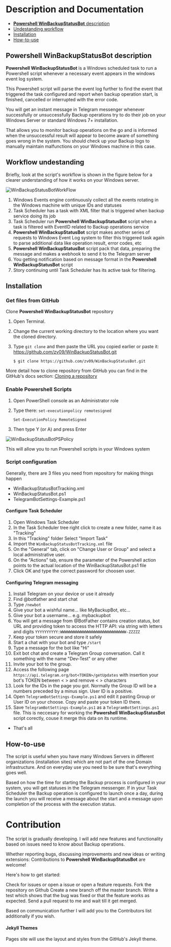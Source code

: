 # Description and Documentation

*  [**Powershell WinBackupStatusBot** description](https://zv09.github.io/WinBackupStatusBot/#description)
*  [Undestanding workflow](https://zv09.github.io/WinBackupStatusBot/#workflow)
*  [Installation](https://zv09.github.io/WinBackupStatusBot/#installation)
*  [How-to-use](https://zv09.github.io/WinBackupStatusBot/#how-to-use)


## **Powershell WinBackupStatusBot** description

**Powershell WinBackupStatusBot** is a Windows scheduled task to run a Powershell script whenever a necessary event appears in the windows event log system.

This Powershell script will parse the event log further to find the event that triggered the task configured and report when backup operation start, is finished, cancelled or interrupted with the error code. 

You will get an instant message in Telegram messenger whenever successfully or unsuccessfully Backup operations try to do their job on your Windows Server or standard Windows 7+ installation. 

That allows you to monitor backup operations on the go and is informed when the unsuccessful result will appear to become aware of something goes wrong in the system. You should check up your Backup logs to manually maintain malfunctions on your Windows machine in this case.

## Workflow undestanding

Briefly, look at the script's workflow is shown in the figure below for a clearer understanding of how it works on your Windows server.

![WinBackupStatusBotWorkFlow](https://zv09.github.io//WinBackupStatusBot/docs/WinBackupStatusBotWorkFlow.png)

1. Windows Events engine continuously collect all the events rotating in the Windows machine with unique IDs and statuses
2. Task Scheduler has a task with XML filter that is triggered when backup service doing its job
3. Task Scheduler run **Powershell WinBackupStatusBot** script when a task is filtered with EventID related to Backup operations service
4. **Powershell WinBackupStatusBot** script makes another series of requests to Windows Event Log system to filter this triggered task again to parse additional data like operation result, error codes, etc
5. **Powershell WinBackupStatusBot** script pack that data, preparing the message  and makes a webhook to send it to the Telegram server
6. You getting notification based on message format in the **Powershell WinBackupStatusBot** script
7. Story continuing until Task Scheduler has its active task for filtering. 

## Installation

### Get files from GitHub

Clone **Powershell WinBackupStatusBot** repository 

1. Open Terminal.
2. Change the current working directory to the location where you want the cloned directory.
3. Type `git clone` and then paste the URL you copied earlier or paste it: https://github.com/zv09/WinBackupStatusBot.git

	```shell
	$ git clone https://github.com/zv09/WinBackupStatusBot.git 
	```
	
More detail how to clone repository from GitHub you can find in the GitHub's docs section:  [Cloning a repository](https://docs.github.com/en/github/creating-cloning-and-archiving-repositories/cloning-a-repository-from-github/cloning-a-repository)

### Enable Powershell Scripts

1. Open PowerShell console as an Administrator role
2. Type there: `set-executionpolicy remotesigned`

	```shell
	Set-ExecutionPolicy RemoteSigned
	```

3. Then type Y (or A) and press Enter

![WinBackupStatusBotPSPolicy](https://zv09.github.io/WinBackupStatusBot/docs/PoweshellExecPolicy.png)

This will allow you to run Powershell scripts in your Windows system

### Script configuration 

Generally, there are 3 files you need from repository for making things happen
- WinBackupStatusBotTracking.xml
- WinBackupStatusBot.ps1
- TelegramBotSettings-Example.ps1

#### Configure Task Scheduler 

1. Open Windows Task Scheduler
2. In the Task Scheduler tree right click to create a new folder, name it as "Tracking"
3. In this "Tracking" folder Select "Import Task"
4. Import the `WinBackupStatusBotTracking.xml` file
5. On the "General" tab, click on "Change User or Group" and select a local administrative user.
6. On the "Actions" tab, ensure the parameter of the Powershell action points to the actual location of the WinBackupStatusBot.ps1 file
7. Click OK and type the correct password for choosen user.

#### Configuring Telegram messaging 

1. Install Telegram on your device or use it already 
2. Find @botfather and start chat 
3. Type `/newbot`
4. Give your bot a wishful name... like MyBackupBot, etc...
5. Give your bot a username... e.g. mybackupbot
6. You will get a message from @BotFather contains creation status, bot URL and providing token to access the HTTP API:  via string with letters and digits
`YYYYYYYYYY:WWWWWWWWWWWWWWWWWWWWWWWWWWWWW-ZZZZZ`
7. Keep your token secure and store it safely
8. Start a chat with your bot and type `/start`
9. Type a  message for the bot like "Hi"
10. Exit bot chat and create a Telegram Group conversation. Call it something with the name "Dev-Test" or any other
11. Invite your bot to the group.
12. Access the following page `https://api.telegram.org/bot<TOKEN>/getUpdates` with insertion your bot's TOKEN between < >  and remove < > characters
13. Look for the IDs in the page you got. Normally the Group ID will be a numbers preceded by a minus sign. User ID is a positive. 
14. Open `TelegramBotSettings-Example.ps1` and edit it pasting Group or User ID on your choose. Copy and paste your token ID there. 
15. Save `TelegramBotSettings-Example.ps1` as a `TelegramBotSettings.ps1` file. This is neccesary for working the **Powershell WinBackupStatusBot** script corectly, couse it merge this data on its runtime. 

- That's all 

## How-to-use

The script is useful when you have many Windows Servers in different organizations (installation sites) which are not part of the one Domain infrastructure. And on everyday use you need to be sure that's everything goes well. 

Based on how the time for starting the Backup process is configured in your system, you will get statuses in the Telegram messenger.
If in your Task Scheduler the Backup operation is configured to launch once a day, during the launch you will receive a message about the start and a message upon completion of the process with the execution status.

# Contribution 

The script is gradually developing. I will add new features and functionality based on issues need to know about Backup operations.

Whether reporting bugs, discussing improvements and new ideas or writing extensions: Contributions to **Powershell WinBackupStatusBot** are welcome! 

Here's how to get started:

Check for issues or open a issue or open a feature requests.
Fork the repository on Github
Create a new branch off the master branch.
Write a test which shows that the bug was fixed or that the feature works as expected.
Send a pull request to me and wait till it get merged.

Based on communication further I will add you to the Contributors list additionally if you wish.

#### Jekyll Themes

Pages site will use the layout and styles from the GitHub's Jekyll theme.

